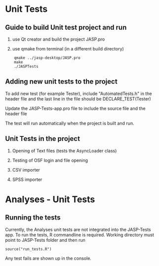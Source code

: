 
Unit Tests
==========

Guide to build Unit test project and run 
-----------------------------------------

1) use Qt creator and build the project JASP.pro

2) use qmake from terminal (in a different build directory)

```
    qmake ../jasp-desktop/JASP.pro
    make 
    ./JASPTests
```

Adding new unit tests to the project
------------------------------------

To add new test (for example Tester), include "AutomatedTests.h" in the header file and the last line in the file should be 
    DECLARE_TEST(Tester)

Update the JASP-Tests-app.pro file to include the source file and the header file

The test will run automatically when the project is built and run.


Unit Tests in the project
-------------------------

1) Opening of Text files (tests the AsyncLoader class)

2) Testing of OSF login and file opening

3) CSV importer 

4) SPSS importer


Analyses - Unit Tests
=====================

Running the tests
-----------------

Currently, the Analyses unit tests are not integrated into the JASP-Tests app. 
To run the tests, R commandline is required. Working directory must point to JASP-Tests folder and then run 

```
source("run_tests.R")
```

Any test fails are shown up in the console.